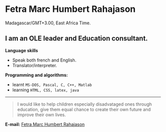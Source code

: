 # Fetra Marc Humbert Rahajason

Madagascar/GMT+3.00, East Africa Time.

## I am an OLE leader and Education consultant.

**Language skills**

* Speak both french and English.
* Translator/interpreter.

**Programming and algorithms:**

* learnt `MS-DOS, Pascal, C, C++, Matlab`
* learning `HTML, CSS, latex, java`  
---
>I would like to help children especially disadvataged ones through education, give them equal chance to create their own future and improve their own lives.

**E-mail:** [Fetra Marc Humbert Rahajason](humbert.fetra@outlook.com)
